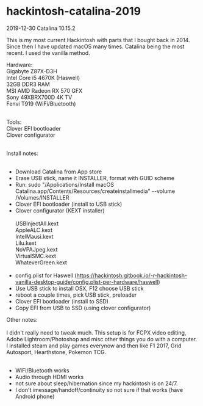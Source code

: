# hackintosh-catalina-2019
2019-12-30 Catalina 10.15.2

This is my most current Hackintosh with parts that I bought back in 2014.  Since then I have updated macOS many times.  Catalina being the most recent.  I used the vanilla method. 

Hardware:<br>
Gigabyte Z87X-D3H<br>
Intel Core i5 4670K (Haswell)<br>
32GB DDR3 RAM<br>
MSI AMD Radeon RX 570 GFX<br>
Sony 49XBRX700D 4K TV<br>
Fenvi T919 (WiFi/Bluetooth)<br><br>

Tools:<br>
Clover EFI bootloader<br>
Clover configurator<br>
<br>

Install notes:<br><br>
- Download Catalina from App store<br>
- Erase USB stick, name it INSTALLER, format with GUID scheme<br>
- Run: sudo "/Applications/Install macOS Catalina.app/Contents/Resources/createinstallmedia" --volume /Volumes/INSTALLER<br>
- Clover EFI bootloader (install to USB stick)<br>
- Clover configurator (KEXT installer)<br><br>
USBInjectAll.kext<br>
AppleALC.kext<br>
IntelMausi.kext<br>
Lilu.kext<br>
NoVPAJpeg.kext<br>
VirtualSMC.kext<br>
WhateverGreen.kext<br><br>
- config.plist for Haswell (https://hackintosh.gitbook.io/-r-hackintosh-vanilla-desktop-guide/config.plist-per-hardware/haswell)<br>
- Use USB stick to install OSX, F12 choose USB stick<br>
- reboot a couple times, pick USB stick, preloader<br>
- Clover EFI bootloader (install to SSD)<br>
- Copy EFI from USB to SSD (using clover configurator)<br>

Other notes:<br><br>
I didn't really need to tweak much.  This setup is for FCPX video editing, Adobe Lightroom/Photoshop and misc other things you do with a computer.  I installed steam and play games everynow and then like F1 2017, Grid Autosport, Hearthstone, Pokemon TCG.  
<br>
- WiFi/Bluetooth works
- Audio through HDMI works
- not sure about sleep/hibernation since my hackintosh is on 24/7.
- I don't imessage/handoff/continuity so not sure if that works (have Android phone)


